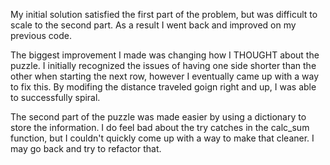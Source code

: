 My initial solution satisfied the first part of the problem, but was difficult to scale to the second part. As a result I went back and improved on my previous code.  

The biggest improvement I made was changing how I THOUGHT about the puzzle. I initially recognized the issues of having one side shorter than the other when starting the next row, however I eventually came up with a way to fix this. By modifing the distance traveled goign right and up, I was able to successfully spiral.  

The second part of the puzzle was made easier by using a dictionary to store the information. I do feel bad about the try catches in the calc_sum function, but I couldn't quickly come up with a way to make that cleaner. I may go back and try to refactor that.
